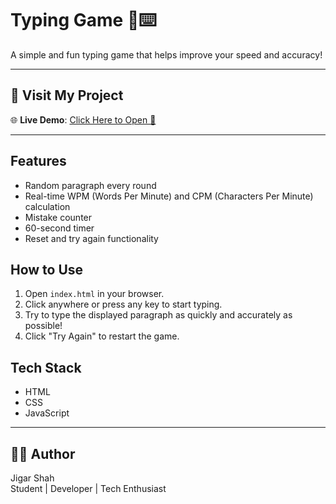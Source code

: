 # Typing Game 🧠⌨️

A simple and fun typing game that helps improve your speed and accuracy!

---

## 🔗 Visit My Project

🌐 **Live Demo**: [Click Here to Open 🚀]( https://jigarshah45.github.io/typing-game/)

---

## Features
- Random paragraph every round
- Real-time WPM (Words Per Minute) and CPM (Characters Per Minute) calculation
- Mistake counter
- 60-second timer
- Reset and try again functionality

## How to Use
1. Open `index.html` in your browser.
2. Click anywhere or press any key to start typing.
3. Try to type the displayed paragraph as quickly and accurately as possible!
4. Click "Try Again" to restart the game.

## Tech Stack
- HTML
- CSS
- JavaScript

---

## 👨‍💻 Author

Jigar Shah  
Student | Developer | Tech Enthusiast
